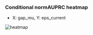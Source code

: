 ### Conditional normAUPRC heatmap

- X: gap_mu, Y: eps_current

![heatmap](/home/elicer/project_0814_2/results/20250818-025139/holdout/conditional_heatmap_gap_mu_vs_eps_current.png)
